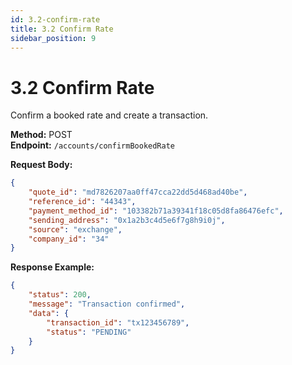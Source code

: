 ```yaml
---
id: 3.2-confirm-rate
title: 3.2 Confirm Rate
sidebar_position: 9
---
```


# 3.2 Confirm Rate

Confirm a booked rate and create a transaction.

**Method:** POST  
**Endpoint:** `/accounts/confirmBookedRate`

**Request Body:**
```json
{
    "quote_id": "md7826207aa0ff47cca22dd5d468ad40be",
    "reference_id": "44343",
    "payment_method_id": "103382b71a39341f18c05d8fa86476efc",
    "sending_address": "0x1a2b3c4d5e6f7g8h9i0j",
    "source": "exchange",
    "company_id": "34"
}
```

**Response Example:**
```json
{
    "status": 200,
    "message": "Transaction confirmed",
    "data": {
        "transaction_id": "tx123456789",
        "status": "PENDING"
    }
}
``` 